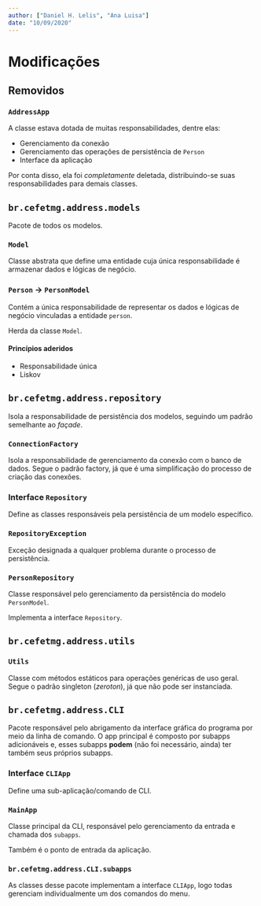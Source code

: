 ```yaml
---
author: ["Daniel H. Lelis", "Ana Luisa"]
date: "10/09/2020"
---
```



# Modificações

## Removidos

### `AddressApp`

A classe estava dotada de muitas responsabilidades, dentre elas:

- Gerenciamento da conexão
- Gerenciamento das operações de persistência de `Person`
- Interface da aplicação

Por conta disso, ela foi _completamente_ deletada, distribuindo-se suas responsabilidades para demais classes.

## `br.cefetmg.address.models`

Pacote de todos os modelos.

### `Model`

Classe abstrata que define uma entidade cuja única responsabilidade é armazenar dados e lógicas de negócio.

### `Person` -> `PersonModel`

Contém a única responsabilidade de representar os dados e lógicas de negócio vinculadas a entidade `person`.

Herda da classe `Model`.

#### Princípios aderidos

- Responsabilidade única
- Liskov

## `br.cefetmg.address.repository`

Isola a responsabilidade de persistência dos modelos, seguindo um padrão semelhante ao _façade_.

### `ConnectionFactory`

Isola a responsabilidade de gerenciamento da conexão com o banco de dados. Segue o padrão factory, já que é uma simplificação do processo de criação das conexões.

### Interface `Repository`

Define as classes responsáveis pela persistência de um modelo específico.

### `RepositoryException`

Exceção designada a qualquer problema durante o processo de persistência.

### `PersonRepository`

Classe responsável pelo gerenciamento da persistência do modelo `PersonModel`.

Implementa a interface `Repository`.

## `br.cefetmg.address.utils`

### `Utils`

Classe com métodos estáticos para operações genéricas de uso geral. Segue o padrão singleton (*zeroton*), já que não pode ser instanciada.

## `br.cefetmg.address.CLI`

Pacote responsável pelo abrigamento da interface gráfica do programa por meio da linha de comando. O app principal é composto por subapps adicionáveis e, esses subapps **podem** (não foi necessário, ainda) ter também seus próprios subapps.

### Interface `CLIApp`

Define uma sub-aplicação/comando de CLI.

### `MainApp`

Classe principal da CLI, responsável pelo gerenciamento da entrada e chamada dos `subapps`. 

Também é o ponto de entrada da aplicação.

### `br.cefetmg.address.CLI.subapps`

As classes desse pacote implementam a interface `CLIApp`, logo todas gerenciam individualmente um dos comandos do menu.
